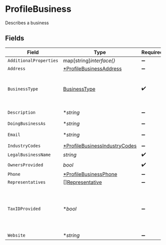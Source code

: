 # ProfileBusiness

Describes a business


## Fields

| Field                                                                                | Type                                                                                 | Required                                                                             | Description                                                                          | Example                                                                              |
| ------------------------------------------------------------------------------------ | ------------------------------------------------------------------------------------ | ------------------------------------------------------------------------------------ | ------------------------------------------------------------------------------------ | ------------------------------------------------------------------------------------ |
| `AdditionalProperties`                                                               | map[string]*interface{}*                                                             | :heavy_minus_sign:                                                                   | N/A                                                                                  |                                                                                      |
| `Address`                                                                            | [*ProfileBusinessAddress](../../models/shared/profilebusinessaddress.md)             | :heavy_minus_sign:                                                                   | N/A                                                                                  |                                                                                      |
| `BusinessType`                                                                       | [BusinessType](../../models/shared/businesstype.md)                                  | :heavy_check_mark:                                                                   | The type of entity represented by this Business                                      | llc                                                                                  |
| `Description`                                                                        | **string*                                                                            | :heavy_minus_sign:                                                                   | N/A                                                                                  | Local fitness gym paying out instructors                                             |
| `DoingBusinessAs`                                                                    | **string*                                                                            | :heavy_minus_sign:                                                                   | N/A                                                                                  |                                                                                      |
| `Email`                                                                              | **string*                                                                            | :heavy_minus_sign:                                                                   | Email Address                                                                        | amanda@classbooker.dev                                                               |
| `IndustryCodes`                                                                      | [*ProfileBusinessIndustryCodes](../../models/shared/profilebusinessindustrycodes.md) | :heavy_minus_sign:                                                                   | N/A                                                                                  |                                                                                      |
| `LegalBusinessName`                                                                  | *string*                                                                             | :heavy_check_mark:                                                                   | N/A                                                                                  |                                                                                      |
| `OwnersProvided`                                                                     | *bool*                                                                               | :heavy_check_mark:                                                                   | N/A                                                                                  |                                                                                      |
| `Phone`                                                                              | [*ProfileBusinessPhone](../../models/shared/profilebusinessphone.md)                 | :heavy_minus_sign:                                                                   | N/A                                                                                  |                                                                                      |
| `Representatives`                                                                    | [][Representative](../../models/shared/representative.md)                            | :heavy_minus_sign:                                                                   | N/A                                                                                  |                                                                                      |
| `TaxIDProvided`                                                                      | **bool*                                                                              | :heavy_minus_sign:                                                                   | Indicates whether a tax ID has been provided for this Business                       |                                                                                      |
| `Website`                                                                            | **string*                                                                            | :heavy_minus_sign:                                                                   | N/A                                                                                  | www.wholebodyfitnessgym.com                                                          |